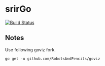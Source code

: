 # srirGo

[![Build Status](https://travis-ci.org/nx7400/srirGo.svg?branch=master)](https://travis-ci.org/nx7400/srirGo)

## Notes 

Use following goviz fork.
```
go get -u github.com/RobotsAndPencils/goviz
```
